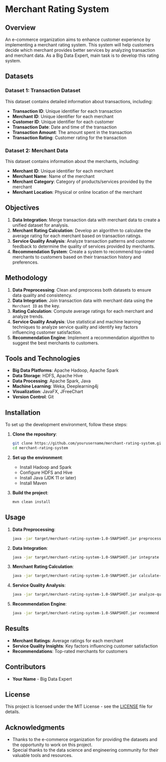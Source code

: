 # Merchant Rating System

## Overview

An e-commerce organization aims to enhance customer experience by implementing a merchant rating system. This system will help customers decide which merchant provides better services by analyzing transaction and merchant data. As a Big Data Expert, main task is to develop this rating system.

## Datasets

### Dataset 1: Transaction Dataset

This dataset contains detailed information about transactions, including:

- **Transaction ID**: Unique identifier for each transaction
- **Merchant ID**: Unique identifier for each merchant
- **Customer ID**: Unique identifier for each customer
- **Transaction Date**: Date and time of the transaction
- **Transaction Amount**: The amount spent in the transaction
- **Transaction Rating**: Customer rating for the transaction

### Dataset 2: Merchant Data

This dataset contains information about the merchants, including:

- **Merchant ID**: Unique identifier for each merchant
- **Merchant Name**: Name of the merchant
- **Merchant Category**: Category of products/services provided by the merchant
- **Merchant Location**: Physical or online location of the merchant

## Objectives

1. **Data Integration**: Merge transaction data with merchant data to create a unified dataset for analysis.
2. **Merchant Rating Calculation**: Develop an algorithm to calculate the average rating for each merchant based on transaction ratings.
3. **Service Quality Analysis**: Analyze transaction patterns and customer feedback to determine the quality of services provided by merchants.
4. **Recommendation System**: Create a system to recommend top-rated merchants to customers based on their transaction history and preferences.

## Methodology

1. **Data Preprocessing**: Clean and preprocess both datasets to ensure data quality and consistency.
2. **Data Integration**: Join transaction data with merchant data using the `Merchant ID` as the key.
3. **Rating Calculation**: Compute average ratings for each merchant and analyze trends.
4. **Service Quality Analysis**: Use statistical and machine learning techniques to analyze service quality and identify key factors influencing customer satisfaction.
5. **Recommendation Engine**: Implement a recommendation algorithm to suggest the best merchants to customers.

## Tools and Technologies

- **Big Data Platforms**: Apache Hadoop, Apache Spark
- **Data Storage**: HDFS, Apache Hive
- **Data Processing**: Apache Spark, Java
- **Machine Learning**: Weka, Deeplearning4j
- **Visualization**: JavaFX, JFreeChart
- **Version Control**: Git

## Installation

To set up the development environment, follow these steps:

1. **Clone the repository**:

   ```bash
   git clone https://github.com/yourusername/merchant-rating-system.git
   cd merchant-rating-system
   ```

2. **Set up the environment**:

   - Install Hadoop and Spark
   - Configure HDFS and Hive
   - Install Java (JDK 11 or later)
   - Install Maven

3. **Build the project**:
   ```bash
   mvn clean install
   ```

## Usage

1. **Data Preprocessing**:

   ```bash
   java -jar target/merchant-rating-system-1.0-SNAPSHOT.jar preprocess
   ```

2. **Data Integration**:

   ```bash
   java -jar target/merchant-rating-system-1.0-SNAPSHOT.jar integrate
   ```

3. **Merchant Rating Calculation**:

   ```bash
   java -jar target/merchant-rating-system-1.0-SNAPSHOT.jar calculate-ratings
   ```

4. **Service Quality Analysis**:

   ```bash
   java -jar target/merchant-rating-system-1.0-SNAPSHOT.jar analyze-quality
   ```

5. **Recommendation Engine**:
   ```bash
   java -jar target/merchant-rating-system-1.0-SNAPSHOT.jar recommend
   ```

## Results

- **Merchant Ratings**: Average ratings for each merchant
- **Service Quality Insights**: Key factors influencing customer satisfaction
- **Recommendations**: Top-rated merchants for customers

## Contributors

- **Your Name** - Big Data Expert

## License

This project is licensed under the MIT License - see the [LICENSE](LICENSE) file for details.

## Acknowledgments

- Thanks to the e-commerce organization for providing the datasets and the opportunity to work on this project.
- Special thanks to the data science and engineering community for their valuable tools and resources.
